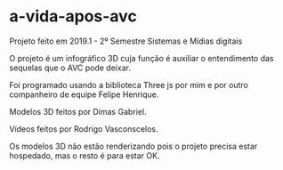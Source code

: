 # a-vida-apos-avc

Projeto feito em 2019.1 - 2º Semestre Sistemas e Mídias digitais

O projeto é um infográfico 3D cuja função é auxiliar o entendimento das sequelas que o AVC pode deixar.

Foi programado usando a biblioteca Three js por mim e por outro companheiro de equipe Felipe Henrique.

Modelos 3D feitos por Dimas Gabriel.

Vídeos feitos por Rodrigo Vasconscelos.

Os modelos 3D não estão renderizando pois o projeto precisa estar hospedado, mas o resto é para estar OK.

